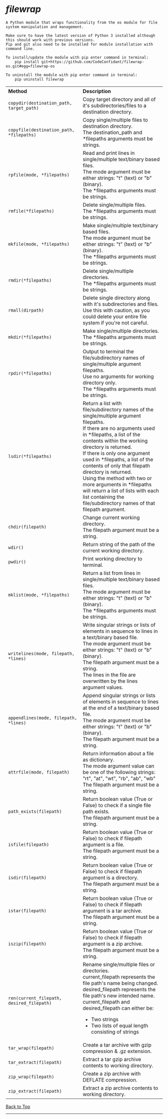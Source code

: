 # ***filewrap***

    A Python module that wraps functionality from the os module for file system manipulation and management.

    Make sure to have the latest version of Python 3 installed although this should work with previous versions. 
    Pip and git also need to be installed for module installation with command line.  

    To install/update the module with pip enter command in terminal:
        pip install git+https://github.com/CodeConfidant/filewrap-os.git#egg=filewrap-os

    To uninstall the module with pip enter command in terminal:
        pip uninstall filewrap

<table width="100%">
	<tr>
		<th align="left">
            Method
        </th>
		<th align="left">
            Description
        </th>
	</tr>
    <tr>
		<td>
            <code>copydir(destination_path, target_path)</code>
        </td>
		<td>
            Copy target directory and all of it's subdirectories/files to a destination directory.
        </td>
	</tr>
    <tr>
		<td>
            <code>copyfile(destination_path, *filepaths)</code>
        </td>
		<td>
            Copy single/multiple files to destination directory. <br/>
            The destination_path and *filepaths arguments must be strings.
        </td>
	</tr>
	<tr>
		<td>
            <code>rpfile(mode, *filepaths)</code>
        </td>
		<td>
            Read and print lines in single/multiple text/binary based files. <br/>
            The mode argument must be either strings: "t" (text) or "b" (binary). <br/>
            The *filepaths arguments must be strings.
        </td>
	</tr>
    <tr>
		<td>
            <code>rmfile(*filepaths)</code>
        </td>
		<td>
            Delete single/multiple files. <br/>
            The *filepaths arguments must be strings.
        </td>
	</tr>
    <tr>
		<td>
            <code>mkfile(mode, *filepaths)</code>
        </td>
		<td>
            Make single/multiple text/binary based files. <br/>
            The mode argument must be either strings: "t" (text) or "b" (binary). <br/>
            The *filepaths arguments must be strings.
        </td>
	</tr>
    <tr>
		<td>
            <code>rmdir(*filepaths)</code>
        </td>
		<td>
            Delete single/multiple directories. <br/>
            The *filepaths arguments must be strings.
        </td>
	</tr>
    <tr>
		<td>
            <code>rmall(dirpath)</code>
        </td>
		<td>
            Delete single directory along with it's subdirectories and files. <br/>
            Use this with caution, as you could delete your entire file system if you're not careful.
        </td>
	</tr>
    <tr>
		<td>
            <code>mkdir(*filepaths)</code>
        </td>
		<td>
            Make single/multiple directories. <br/>
            The *filepaths arguments must be strings.
        </td>
	</tr>
    <tr>
		<td>
            <code>rpdir(*filepaths)</code>
        </td>
		<td>
            Output to terminal the file/subdirectory names of single/multiple argument filepaths. <br/>
            Use no arguments for working directory only. <br/>
            The *filepaths arguments must be strings.
        </td>
	</tr>
    <tr>
		<td>
            <code>lsdir(*filepaths)</code>
        </td>
		<td>
            Return a list with file/subdirectory names of the single/multiple argument filepaths. <br/>
            If there are no arguments used in *filepaths, a list of the contents within the working directory is returned. <br/>
            If there is only one argument used in *filepaths, a list of the contents of only that filepath directory is returned. <br/>
            Using the method with two or more arguments in *filepaths will return a list of lists with each list containing the file/subdirectory names of that filepath argument.
        </td>
	</tr>
    <tr>
		<td>
            <code>chdir(filepath)</code>
        </td>
		<td>
            Change current working directory. <br/>
            The filepath argument must be a string.
        </td>
	</tr>
    <tr>
		<td>
            <code>wdir()</code>
        </td>
		<td>
            Return string of the path of the current working directory.
        </td>
	</tr>
    <tr>
		<td>
            <code>pwdir()</code>
        </td>
		<td>
            Print working directory to terminal.
        </td>
	</tr>
    <tr>
		<td>
            <code>mklist(mode, *filepaths)</code>
        </td>
		<td>
            Return a list from lines in single/multiple text/binary based files. <br/>
            The mode argument must be either strings: "t" (text) or "b" (binary). <br/>
            The *filepaths arguments must be strings.
        </td>
	</tr>
    <tr>
		<td>
            <code>writelines(mode, filepath, *lines)</code>
        </td>
		<td>
            Write singular strings or lists of elements in sequence to lines in a text/binary based file. <br/>
            The mode argument must be either strings: "t" (text) or "b" (binary). <br/>
            The filepath argument must be a string. <br/>
            The lines in the file are overwritten by the lines argument values.
        </td>
	</tr>
    <tr>
		<td>
            <code>appendlines(mode, filepath, *lines)</code>
        </td>
		<td>
            Append singular strings or lists of elements in sequence to lines at the end of a text/binary based file. <br/> 
            The mode argument must be either strings: "t" (text) or "b" (binary). <br/>
            The filepath argument must be a string.
        </td>
	</tr>
    <tr>
		<td>
            <code>attrfile(mode, filepath)</code>
        </td>
		<td>
            Return information about a file as dictionary. <br/>
            The mode argument value can be one of the following strings: "rt", "at", "wt", "rb", "ab", "wb" <br/>
            The filepath argument must be a string.
        </td>
	</tr>
    <tr>
		<td>
            <code>path_exists(filepath)</code>
        </td>
		<td>
            Return boolean value (True or False) to check if a single file path exists. <br/>
            The filepath argument must be a string.
        </td>
	</tr>
    <tr>
		<td>
            <code>isfile(filepath)</code>
        </td>
		<td>
            Return boolean value (True or False) to check if filepath argument is a file. <br/>
            The filepath argument must be a string.
        </td>
	</tr>
    <tr>
		<td>
            <code>isdir(filepath)</code>
        </td>
		<td>
            Return boolean value (True or False) to check if filepath argument is a directory. <br/>
            The filepath argument must be a string.
        </td>
	</tr>
    <tr>
		<td>
            <code>istar(filepath)</code>
        </td>
		<td>
            Return boolean value (True or False) to check if filepath argument is a tar archive. <br/>
            The filepath argument must be a string.
        </td>
	</tr>
    <tr>
		<td>
            <code>iszip(filepath)</code>
        </td>
		<td>
            Return boolean value (True or False) to check if filepath argument is a zip archive. <br/>
            The filepath argument must be a string.
        </td>
	</tr>
    <tr>
		<td>
            <code>ren(current_filepath, desired_filepath)</code>
        </td>
		<td>
            Rename single/multiple files or directories. <br/>
            current_filepath represents the file path's name being changed. <br/>
            desired_filepath represents the file path's new intended name. <br/>
            current_filepath and desired_filepath can either be:
            <ul>
                <li>Two strings</li>
                <li>Two lists of equal length consisting of strings</li>
            </ul>
        </td>
	</tr>
    <tr>
		<td>
            <code>tar_wrap(filepath)</code>
        </td>
		<td>
            Create a tar archive with gzip compression & .gz extension.
        </td>
	</tr>
    <tr>
		<td>
            <code>tar_extract(filepath)</code>
        </td>
		<td>
            Extract a tar gzip archive contents to working directory.
        </td>
	</tr>
     <tr>
		<td>
            <code>zip_wrap(filepath)</code>
        </td>
		<td>
            Create a zip archive with DEFLATE compression.
        </td>
	</tr>
    <tr>
		<td>
            <code>zip_extract(filepath)</code>
        </td>
		<td>
            Extract a zip archive contents to working directory.
        </td>
	</tr>
</table>

[Back to Top](#filewrap)

---
